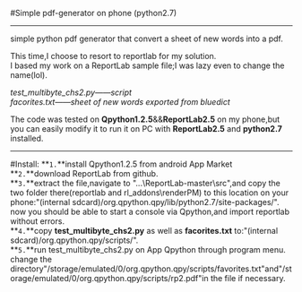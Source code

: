 #Simple pdf-generator on phone (python2.7)</br>

----------
simple python pdf generator that convert a sheet of new words into a pdf.</br>

This time,I choose to resort to reportlab for my solution.</br>
I based my work on a ReportLab sample file;I was lazy even to change the name(lol).</br>

*test_multibyte_chs2.py——script*</br>
*facorites.txt——sheet of new words exported from bluedict*</br>

The code was tested on **Qpython1.2.5**&&**ReportLab2.5** on my phone,but you can easily modify it to run it on PC with **ReportLab2.5** and **python2.7** installed.</br>

----------

#Install:
**`1.`**install Qpython1.2.5 from android App Market</br>
**`2.`**download ReportLab from github.</br>
**`3.`**extract the file,navigate to "...\ReportLab-master\src",and copy the two folder there(reportlab and rl_addons\renderPM) to this location on your phone:"(internal sdcard)/org.qpython.qpy/lib/python2.7/site-packages/".</br>
now you should be able to start a console via Qpython,and import reportlab without errors.</br>
**`4.`**copy **test_multibyte_chs2.py** as well as **facorites.txt** to:"(internal sdcard)/org.qpython.qpy/scripts/".</br>
**`5.`**run test_multibyte_chs2.py on App Qpython through program menu.</br>
change the directory"/storage/emulated/0/org.qpython.qpy/scripts/favorites.txt"and"/storage/emulated/0/org.qpython.qpy/scripts/rp2.pdf"in the file if necessary.